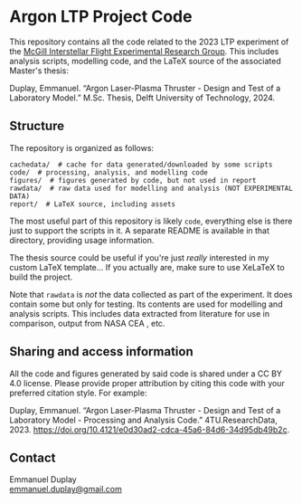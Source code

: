 # Argon LTP Project Code
This repository contains all the code related to the 2023 LTP experiment of the [McGill Interstellar Flight Experimental Research Group](https://interstellarflight.space). This includes analysis scripts, modelling code, and the LaTeX source of the associated Master's thesis:

Duplay, Emmanuel. “Argon Laser-Plasma Thruster - Design and Test of a Laboratory Model.” M.Sc. Thesis, Delft University of Technology, 2024.

## Structure
The repository is organized as follows:
```
cachedata/  # cache for data generated/downloaded by some scripts
code/  # processing, analysis, and modelling code
figures/  # figures generated by code, but not used in report
rawdata/  # raw data used for modelling and analysis (NOT EXPERIMENTAL DATA)
report/  # LaTeX source, including assets
```

The most useful part of this repository is likely `code`, everything else is there just to support the scripts in it. A separate README is available in that directory, providing usage information. 

The thesis source could be useful if you're just *really* interested in my custom LaTeX template... If you actually are, make sure to use XeLaTeX to build the project.

Note that `rawdata` is *not* the data collected as part of the experiment. It does contain some but only for testing. Its contents are used for modelling and analysis scripts. This includes data extracted from literature for use in comparison, output from NASA CEA , etc.

## Sharing and access information
All the code and figures generated by said code is shared under a CC BY 4.0 license. Please provide proper attribution by citing this code with your preferred citation style. For example:

Duplay, Emmanuel. “Argon Laser-Plasma Thruster - Design and Test of a Laboratory Model - Processing and Analysis Code.” 4TU.ResearchData, 2023. https://doi.org/10.4121/e0d30ad2-cdca-45a6-84d6-34d95db49b2c.


## Contact
Emmanuel Duplay  
emmanuel.duplay@gmail.com